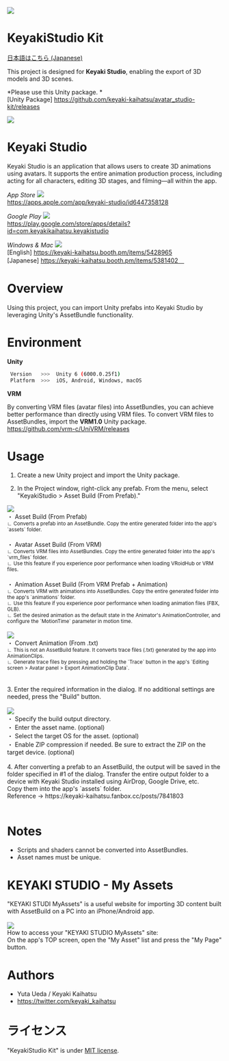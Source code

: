 <img src="https://avatar-studio.s3.ap-northeast-1.amazonaws.com/avatar_studio-kit/readme/title.png">
<br>

# KeyakiStudio Kit

[日本語はこちら (Japanese)](../README.md)

This project is designed for **Keyaki Studio**, enabling the export of 3D models and 3D scenes.

*Please use this Unity package. *
<br>
[Unity Package]
https://github.com/keyaki-kaihatsu/avatar_studio-kit/releases

<img src="https://skillicons.dev/icons?i=unity">

# Keyaki Studio

Keyaki Studio is an application that allows users to create 3D animations using avatars. It supports the entire animation production process, including acting for all characters, editing 3D stages, and filming—all within the app. 
<br>

*App Store*
<img src="https://skillicons.dev/icons?i=apple">
<br>
https://apps.apple.com/app/keyaki-studio/id6447358128

*Google Play*
<img src="https://skillicons.dev/icons?i=androidstudio">
<br>
https://play.google.com/store/apps/details?id=com.keyakikaihatsu.keyakistudio

*Windows & Mac*
<img src="https://skillicons.dev/icons?i=windows,apple">
<br>
[English]
https://keyaki-kaihatsu.booth.pm/items/5428965
<br>
[Japanese]
https://keyaki-kaihatsu.booth.pm/items/5381402　

# Overview

Using this project, you can import Unity prefabs into Keyaki Studio by leveraging Unity's AssetBundle functionality.

# Environment

**Unity**
```bash
 Version   >>>  Unity 6 (6000.0.25f1)
 Platform  >>>  iOS, Android, Windows, macOS
```

**VRM**

By converting VRM files (avatar files) into AssetBundles, you can achieve better performance than directly using VRM files. To convert VRM files to AssetBundles, import the **VRM1.0** Unity package.
<br>
https://github.com/vrm-c/UniVRM/releases

# Usage

1. Create a new Unity project and import the Unity package.

2. In the Project window, right-click any prefab. From the menu, select "KeyakiStudio > Asset Build (From Prefab)."

<img src="https://avatar-studio.s3.ap-northeast-1.amazonaws.com/avatar_studio-kit/readme/feature-08.png">
<br>
・ Asset Build (From Prefab)
<br>
<small>
    ∟ Converts a prefab into an AssetBundle. Copy the entire generated folder into the app's `assets` folder.
</small>
<br>
<br>
・ Avatar Asset Build (From VRM)
<br>
<small>
    ∟ Converts VRM files into AssetBundles. Copy the entire generated folder into the app's `vrm_files` folder. 
    <br>
    ∟ Use this feature if you experience poor performance when loading VRoidHub or VRM files.
</small>
<br>
<br>
・ Animation Asset Build (From VRM Prefab + Animation)
<br>
<small>
    ∟ Converts VRM with animations into AssetBundles. Copy the entire generated folder into the app's `animations` folder. 
    <br>
    ∟ Use this feature if you experience poor performance when loading animation files (FBX, GLB).
    <br>
    ∟ Set the desired animation as the default state in the Animator's AnimationController, and configure the `MotionTime` parameter in motion time.
</small>
<br>
<br>
<img src="https://avatar-studio.s3.ap-northeast-1.amazonaws.com/avatar_studio-kit/readme/feature-07.png">
<br>
・ Convert Animation (From .txt)
<br>
<small>
    ∟ This is not an AssetBuild feature. It converts trace files (.txt) generated by the app into AnimationClips.
    <br>
    ∟ Generate trace files by pressing and holding the `Trace` button in the app's `Editing screen > Avatar panel > Export AnimationClip Data`.
</small>
<br>
<br>
<br>
3. Enter the required information in the dialog. If no additional settings are needed, press the "Build" button.
<br>
<br>
<img src="https://avatar-studio.s3.ap-northeast-1.amazonaws.com/avatar_studio-kit/readme/feature-06.png">
<br>
・ Specify the build output directory.
<br>
・ Enter the asset name. (optional)
<br>
・ Select the target OS for the asset. (optional)
<br>
・ Enable ZIP compression if needed. Be sure to extract the ZIP on the target device. (optional)
<br>
<br>
4. After converting a prefab to an AssetBuild, the output will be saved in the folder specified in #1 of the dialog. Transfer the entire output folder to a device with Keyaki Studio installed using AirDrop, Google Drive, etc.
<br>
Copy them into the app's `assets` folder. 

<br>
Reference → https://keyaki-kaihatsu.fanbox.cc/posts/7841803
<br>
<br>

# Notes

* Scripts and shaders cannot be converted into AssetBundles.
* Asset names must be unique.

# KEYAKI STUDIO - My Assets

"KEYAKI STUDI MyAssets" is a useful website for importing 3D content built with AssetBuild on a PC into an iPhone/Android app.
<br>
<br>
<img src="https://avatar-studio.s3.ap-northeast-1.amazonaws.com/avatar_studio-kit/readme/feature-09.png">
<br>
How to access your "KEYAKI STUDIO MyAssets" site: 
<br>
On the app's TOP screen, open the "My Asset" list and press the "My Page" button.

# Authors

* Yuta Ueda / Keyaki Kaihatsu
* https://twitter.com/keyaki_kaihatsu

# ライセンス

"KeyakiStudio Kit" is under [MIT license](https://en.wikipedia.org/wiki/MIT_License).